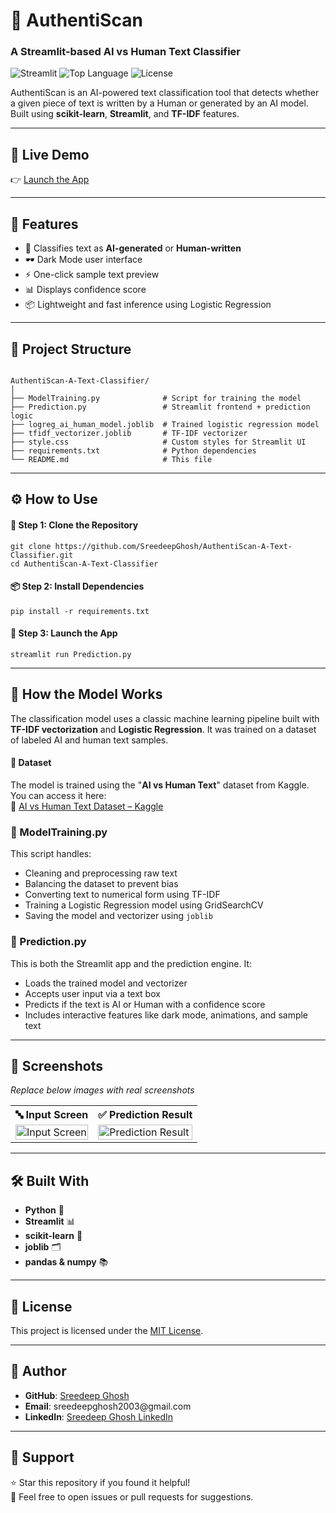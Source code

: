<h1>🤖 AuthentiScan</h1>
<h3>A Streamlit-based AI vs Human Text Classifier</h3>

<p>
  <img src="https://img.shields.io/badge/Streamlit-Deployed-brightgreen" alt="Streamlit">
  <img src="https://img.shields.io/github/languages/top/SreedeepGhosh/AuthentiScan-A-Text-Classifier" alt="Top Language">
  <img src="https://img.shields.io/github/license/SreedeepGhosh/AuthentiScan-A-Text-Classifier" alt="License">
</p>

<p>
  AuthentiScan is an AI-powered text classification tool that detects whether a given piece of text is written by a Human or generated by an AI model. Built using <strong>scikit-learn</strong>, <strong>Streamlit</strong>, and <strong>TF-IDF</strong> features.
</p>

<hr>

<h2>🚀 Live Demo</h2>
<p>👉 <a href="https://aidetector003.streamlit.app" target="_blank">Launch the App</a></p>

<hr>

<h2>📌 Features</h2>
<ul>
  <li>🧠 Classifies text as <strong>AI-generated</strong> or <strong>Human-written</strong></li>
  <li>🕶️ Dark Mode user interface</li>
  <li>⚡ One-click sample text preview</li>
  <li>📊 Displays confidence score</li>
  <li>📦 Lightweight and fast inference using Logistic Regression</li>
</ul>

<hr>

<h2>📁 Project Structure</h2>
<pre><code>
AuthentiScan-A-Text-Classifier/
│
├── ModelTraining.py              # Script for training the model
├── Prediction.py                 # Streamlit frontend + prediction logic
├── logreg_ai_human_model.joblib  # Trained logistic regression model
├── tfidf_vectorizer.joblib       # TF-IDF vectorizer
├── style.css                     # Custom styles for Streamlit UI
├── requirements.txt              # Python dependencies
└── README.md                     # This file
</code></pre>

<hr>


<h2>⚙️ How to Use</h2>

<h4>🔧 Step 1: Clone the Repository</h4>
<pre><code>git clone https://github.com/SreedeepGhosh/AuthentiScan-A-Text-Classifier.git
cd AuthentiScan-A-Text-Classifier</code></pre>

<h4>📦 Step 2: Install Dependencies</h4>
<pre><code>pip install -r requirements.txt</code></pre>

<h4>🚀 Step 3: Launch the App</h4>
<pre><code>streamlit run Prediction.py</code></pre>

<hr>

<h2>🧪 How the Model Works</h2>
<p>
The classification model uses a classic machine learning pipeline built with <strong>TF-IDF vectorization</strong> and <strong>Logistic Regression</strong>. It was trained on a dataset of labeled AI and human text samples.
</p>

<h4>📂 Dataset</h4>
<p>
The model is trained using the "<strong>AI vs Human Text</strong>" dataset from Kaggle. You can access it here:<br>
🔗 <a href="https://www.kaggle.com/datasets/shanegerami/ai-vs-human-text" target="_blank">AI vs Human Text Dataset – Kaggle</a>
</p>

<h3>📌 ModelTraining.py</h3>
<p>
This script handles:
<ul>
  <li>Cleaning and preprocessing raw text</li>
  <li>Balancing the dataset to prevent bias</li>
  <li>Converting text to numerical form using TF-IDF</li>
  <li>Training a Logistic Regression model using GridSearchCV</li>
  <li>Saving the model and vectorizer using <code>joblib</code></li>
</ul>
</p>

<h3>📌 Prediction.py</h3>
<p>
This is both the Streamlit app and the prediction engine. It:
<ul>
  <li>Loads the trained model and vectorizer</li>
  <li>Accepts user input via a text box</li>
  <li>Predicts if the text is AI or Human with a confidence score</li>
  <li>Includes interactive features like dark mode, animations, and sample text</li>
</ul>
</p>

<hr>

<h2>📸 Screenshots</h2>
<p><em>Replace below images with real screenshots</em></p>
<table>
  <tr>
    <th>🔤 Input Screen</th>
    <th>✅ Prediction Result</th>
  </tr>
  <tr>
    <td><img src="assets/input.png" alt="Input Screen" width="100%"></td>
    <td><img src="assets/result.png" alt="Prediction Result" width="100%"></td>
  </tr>
</table>

<hr>

<h2>🛠️ Built With</h2>
<ul>
  <li><strong>Python</strong> 🐍</li>
  <li><strong>Streamlit</strong> 📊</li>
  <li><strong>scikit-learn</strong> 🤖</li>
  <li><strong>joblib</strong> 🗂️</li>
  <li><strong>pandas & numpy</strong> 📚</li>
</ul>

<hr>

<h2>📜 License</h2>
<p>This project is licensed under the <a href="LICENSE">MIT License</a>.</p>

<hr>

<h2>👤 Author</h2>
<ul>
  <li><strong>GitHub</strong>: <a href="https://github.com/SreedeepGhosh" target="_blank">Sreedeep Ghosh</a></li>
  <li><strong>Email</strong>: sreedeepghosh2003@gmail.com</li>
  <li><strong>LinkedIn</strong>: <a href="https://linkedin.com/in/sreedeep-ghosh-8309b4273" target="_blank">Sreedeep Ghosh LinkedIn</a></li>
</ul>

<hr>

<h2>🌟 Support</h2>
<p>
⭐ Star this repository if you found it helpful!<br>
💬 Feel free to open issues or pull requests for suggestions.
</p>
